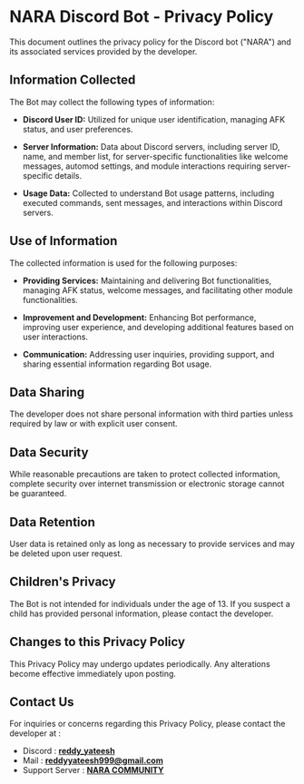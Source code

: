 # NARA Discord Bot - Privacy Policy

This document outlines the privacy policy for the Discord bot ("NARA") and its associated services provided by the developer.

## Information Collected

The Bot may collect the following types of information:

- **Discord User ID:** Utilized for unique user identification, managing AFK status, and user preferences.

- **Server Information:** Data about Discord servers, including server ID, name, and member list, for server-specific functionalities like welcome messages, automod settings, and module interactions requiring server-specific details.

- **Usage Data:** Collected to understand Bot usage patterns, including executed commands, sent messages, and interactions within Discord servers.

## Use of Information

The collected information is used for the following purposes:

- **Providing Services:** Maintaining and delivering Bot functionalities, managing AFK status, welcome messages, and facilitating other module functionalities.

- **Improvement and Development:** Enhancing Bot performance, improving user experience, and developing additional features based on user interactions.

- **Communication:** Addressing user inquiries, providing support, and sharing essential information regarding Bot usage.

## Data Sharing

The developer does not share personal information with third parties unless required by law or with explicit user consent.

## Data Security

While reasonable precautions are taken to protect collected information, complete security over internet transmission or electronic storage cannot be guaranteed.

## Data Retention

User data is retained only as long as necessary to provide services and may be deleted upon user request.

## Children's Privacy

The Bot is not intended for individuals under the age of 13. If you suspect a child has provided personal information, please contact the developer.

## Changes to this Privacy Policy

This Privacy Policy may undergo updates periodically. Any alterations become effective immediately upon posting.

## Contact Us

For inquiries or concerns regarding this Privacy Policy, please contact the developer at :
- Discord : **[reddy_yateesh](http://discord.com/users/827219080208580669)**
- Mail : **[reddyyateesh999@gmail.com](mailto:reddyyateesh999@gmail.com)**
- Support Server : **[NARA COMMUNITY](https://discord.com/invite/YXr744ycgy)**

